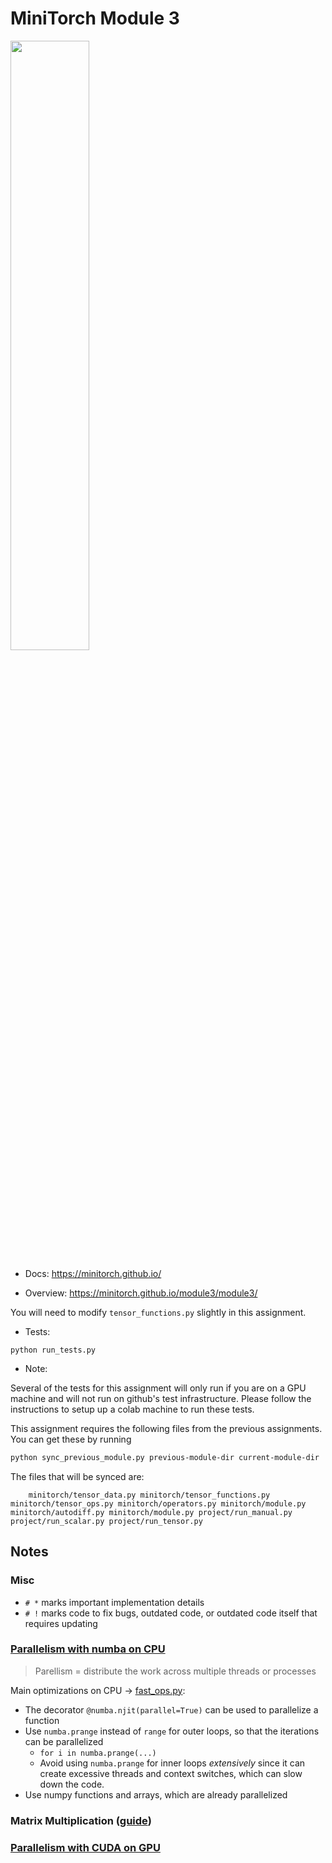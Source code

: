 # MiniTorch Module 3

<img src="https://minitorch.github.io/minitorch.svg" width="50%">

- Docs: https://minitorch.github.io/

- Overview: https://minitorch.github.io/module3/module3/

You will need to modify `tensor_functions.py` slightly in this assignment.

- Tests:

```
python run_tests.py
```

- Note:

Several of the tests for this assignment will only run if you are on a GPU machine and will not
run on github's test infrastructure. Please follow the instructions to setup up a colab machine
to run these tests.

This assignment requires the following files from the previous assignments. You can get these by running

```bash
python sync_previous_module.py previous-module-dir current-module-dir
```

The files that will be synced are:

        minitorch/tensor_data.py minitorch/tensor_functions.py minitorch/tensor_ops.py minitorch/operators.py minitorch/module.py minitorch/autodiff.py minitorch/module.py project/run_manual.py project/run_scalar.py project/run_tensor.py

## Notes

### Misc

- `# *` marks important implementation details
- `# !` marks code to fix bugs, outdated code, or outdated code itself that requires updating

### [Parallelism with numba on CPU](https://minitorch.github.io/module3/parallel/)

> Parellism = distribute the work across multiple threads or processes

Main optimizations on CPU -> [fast_ops.py](minitorch/fast_ops.py):

- The decorator `@numba.njit(parallel=True)` can be used to parallelize a function
- Use `numba.prange` instead of `range` for outer loops, so that the iterations can be parallelized
  - `for i in numba.prange(...)`
  - Avoid using `numba.prange` for inner loops _extensively_ since it can create excessive threads and context switches, which can slow down the code.
- Use numpy functions and arrays, which are already parallelized

### Matrix Multiplication ([guide](https://minitorch.github.io/module3/matrixmult/))

### [Parallelism with CUDA on GPU](https://minitorch.github.io/module3/cuda/)
